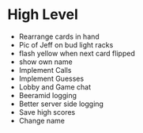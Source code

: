 # High Level
- Rearrange cards in hand
- Pic of Jeff on bud light racks
- flash yellow when next card flipped
- show own name
- Implement Calls
- Implement Guesses
- Lobby and Game chat
- Beeramid logging
- Better server side logging
- Save high scores
- Change name
